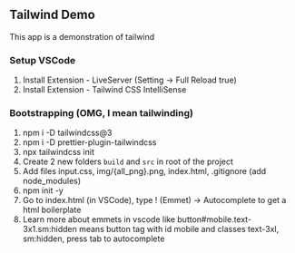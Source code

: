 ## Tailwind Demo

This app is a demonstration of tailwind

### Setup VSCode
1. Install Extension - LiveServer (Setting -> Full Reload true)
2. Install Extension - Tailwind CSS IntelliSense

### Bootstrapping (OMG, I mean tailwinding)
1. npm i -D tailwindcss@3
2. npm i -D prettier-plugin-tailwindcss
3. npx tailwindcss init
4. Create 2 new folders `build` and `src` in root of the project
5. Add files input.css, img/{all_png}.png, index.html, .gitignore (add node_modules)
6. npm init -y
7. Go to index.html (in VSCode), type ! (Emmet) -> Autocomplete to get a html boilerplate
8. Learn more about emmets in vscode like button#mobile.text-3x1.sm:hidden means button tag with id mobile and classes text-3xl, sm:hidden, press tab to autocomplete